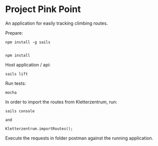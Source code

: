 # Project Pink Point

An application for easily tracking climbing routes.

Prepare:

    npm install -g sails
    
    
    npm install

Host application / api:

    sails lift

Run tests:

    mocha

In order to import the routes from Kletterzentrum, run:

    sails console
	
	and
	
    Kletterzentrum.importRoutes();

Execute the requests in folder postman against the running application.
